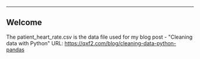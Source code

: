 ---------
Welcome
---------
The patient_heart_rate.csv is the data file used for my blog post - "Cleaning data with Python" 
URL: https://qxf2.com/blog/cleaning-data-python-pandas

